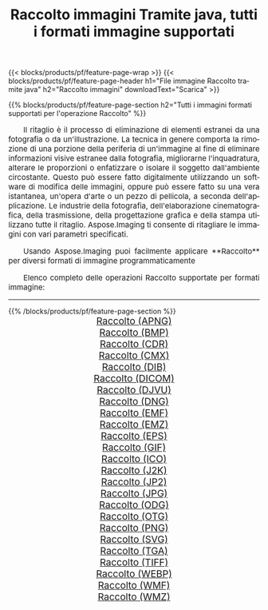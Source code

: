 ﻿---
title: Raccolto immagini Tramite java, tutti i formati immagine supportati 
weight: 3920
url: /it/java/crop/ 
lang: it
langdirlevel: 2
locales: zh-hans,ja,it,ru,de,es,fr,nl,id,lt,pl,pt,vi,tr,ko,zh-hant,ar,hi,th,sv,cs,uk,he
description: Usando Aspose.Imaging puoi facilmente Raccolto immagini tramite java
---

{{< blocks/products/pf/feature-page-wrap >}}
{{< blocks/products/pf/feature-page-header h1="File immagine Raccolto tramite java" h2="Raccolto immagini" downloadText="Scarica" >}}


{{% blocks/products/pf/feature-page-section  h2="Tutti i immagini formati supportati per l'operazione Raccolto" %}}
<p align="justify" style="text-indent:2em;font-size:15px;">
Il ritaglio è il processo di eliminazione di elementi estranei da una fotografia o da un'illustrazione. La tecnica in genere comporta la rimozione di una porzione della periferia di un'immagine al fine di eliminare informazioni visive estranee dalla fotografia, migliorarne l'inquadratura, alterare le proporzioni o enfatizzare o isolare il soggetto dall'ambiente circostante. Questo può essere fatto digitalmente utilizzando un software di modifica delle immagini, oppure può essere fatto su una vera istantanea, un'opera d'arte o un pezzo di pellicola, a seconda dell'applicazione. Le industrie della fotografia, dell'elaborazione cinematografica, della trasmissione, della progettazione grafica e della stampa utilizzano tutte il ritaglio. Aspose.Imaging ti consente di ritagliare le immagini con vari parametri specificati.
</p>
<p align="justify" style="text-indent:2em;font-size:15px;">
Usando Aspose.Imaging puoi facilmente applicare **Raccolto** per diversi formati di immagine programmaticamente
</p>
<p align="justify" style="text-indent:2em;font-size:15px;">
Elenco completo delle operazioni Raccolto supportate per formati immagine:
</p>
<hr/>
{{% /blocks/products/pf/feature-page-section %}}
<div class="container-fluid productfamilypage bg-gray">
    <div class="convertypes bg-gray agp-content section">
        <div class="container">
		<div class="row other-converters" style="gap: 10px;font-size: 19px;text-align:center;">
		    <div class='col-md-2 other-converter remove-lp remove-rp'><a href="/imaging/it/java/crop/apng/" style="padding:15px;">Raccolto (APNG)</a></div><div class='col-md-2 other-converter remove-lp remove-rp'><a href="/imaging/it/java/crop/bmp/" style="padding:15px;">Raccolto (BMP)</a></div><div class='col-md-2 other-converter remove-lp remove-rp'><a href="/imaging/it/java/crop/cdr/" style="padding:15px;">Raccolto (CDR)</a></div><div class='col-md-2 other-converter remove-lp remove-rp'><a href="/imaging/it/java/crop/cmx/" style="padding:15px;">Raccolto (CMX)</a></div><div class='col-md-2 other-converter remove-lp remove-rp'><a href="/imaging/it/java/crop/dib/" style="padding:15px;">Raccolto (DIB)</a></div><div class='col-md-2 other-converter remove-lp remove-rp'><a href="/imaging/it/java/crop/dicom/" style="padding:15px;">Raccolto (DICOM)</a></div><div class='col-md-2 other-converter remove-lp remove-rp'><a href="/imaging/it/java/crop/djvu/" style="padding:15px;">Raccolto (DJVU)</a></div><div class='col-md-2 other-converter remove-lp remove-rp'><a href="/imaging/it/java/crop/dng/" style="padding:15px;">Raccolto (DNG)</a></div><div class='col-md-2 other-converter remove-lp remove-rp'><a href="/imaging/it/java/crop/emf/" style="padding:15px;">Raccolto (EMF)</a></div><div class='col-md-2 other-converter remove-lp remove-rp'><a href="/imaging/it/java/crop/emz/" style="padding:15px;">Raccolto (EMZ)</a></div><div class='col-md-2 other-converter remove-lp remove-rp'><a href="/imaging/it/java/crop/eps/" style="padding:15px;">Raccolto (EPS)</a></div><div class='col-md-2 other-converter remove-lp remove-rp'><a href="/imaging/it/java/crop/gif/" style="padding:15px;">Raccolto (GIF)</a></div><div class='col-md-2 other-converter remove-lp remove-rp'><a href="/imaging/it/java/crop/ico/" style="padding:15px;">Raccolto (ICO)</a></div><div class='col-md-2 other-converter remove-lp remove-rp'><a href="/imaging/it/java/crop/j2k/" style="padding:15px;">Raccolto (J2K)</a></div><div class='col-md-2 other-converter remove-lp remove-rp'><a href="/imaging/it/java/crop/jp2/" style="padding:15px;">Raccolto (JP2)</a></div><div class='col-md-2 other-converter remove-lp remove-rp'><a href="/imaging/it/java/crop/jpg/" style="padding:15px;">Raccolto (JPG)</a></div><div class='col-md-2 other-converter remove-lp remove-rp'><a href="/imaging/it/java/crop/odg/" style="padding:15px;">Raccolto (ODG)</a></div><div class='col-md-2 other-converter remove-lp remove-rp'><a href="/imaging/it/java/crop/otg/" style="padding:15px;">Raccolto (OTG)</a></div><div class='col-md-2 other-converter remove-lp remove-rp'><a href="/imaging/it/java/crop/png/" style="padding:15px;">Raccolto (PNG)</a></div><div class='col-md-2 other-converter remove-lp remove-rp'><a href="/imaging/it/java/crop/svg/" style="padding:15px;">Raccolto (SVG)</a></div><div class='col-md-2 other-converter remove-lp remove-rp'><a href="/imaging/it/java/crop/tga/" style="padding:15px;">Raccolto (TGA)</a></div><div class='col-md-2 other-converter remove-lp remove-rp'><a href="/imaging/it/java/crop/tiff/" style="padding:15px;">Raccolto (TIFF)</a></div><div class='col-md-2 other-converter remove-lp remove-rp'><a href="/imaging/it/java/crop/webp/" style="padding:15px;">Raccolto (WEBP)</a></div><div class='col-md-2 other-converter remove-lp remove-rp'><a href="/imaging/it/java/crop/wmf/" style="padding:15px;">Raccolto (WMF)</a></div><div class='col-md-2 other-converter remove-lp remove-rp'><a href="/imaging/it/java/crop/wmz/" style="padding:15px;">Raccolto (WMZ)</a></div>
                </div>
        </div>
    </div>
</div>
<br/>
